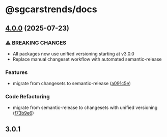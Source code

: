 # @sgcarstrends/docs

## [4.0.0](https://github.com/sgcarstrends/sgcarstrends/compare/docs-v3.0.1...docs-v4.0.0) (2025-07-23)


### ⚠ BREAKING CHANGES

* All packages now use unified versioning starting at v3.0.0
* Replace manual changeset workflow with automated semantic-release

### Features

* migrate from changesets to semantic-release ([a091c5e](https://github.com/sgcarstrends/sgcarstrends/commit/a091c5e55d28bcda8d50ec2d30b357c62fcb6894))


### Code Refactoring

* migrate from semantic-release to changesets with unified versioning ([f73b9e6](https://github.com/sgcarstrends/sgcarstrends/commit/f73b9e6683e16cf0debf492a4d70ac8d1629c619))

## 3.0.1
